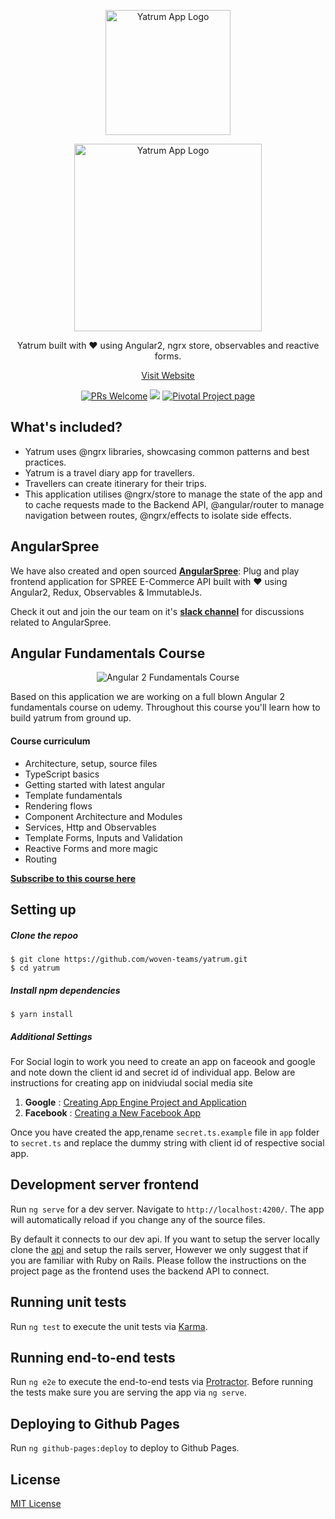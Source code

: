 <p align="center">
  <a href="http://yatrum.com">
    <img alt="Yatrum App Logo" title="Angular 2 Yatrum App" src="http://res.cloudinary.com/zeus999/image/upload/v1486108021/Yatrum%20Logo/Screen_Shot_2017-02-03_at_1.01.17_PM.png" width="200">
  </a>
</p>


<p align="center">
  <a href="http://yatrum.com">
    <img alt="Yatrum App Logo" title="Angular 2 Yatrum App" src="http://res.cloudinary.com/zeus999/image/upload/v1486108021/Yatrum%20Logo/Screen_Shot_2017-02-03_at_1.01.33_PM.png" width="300">
  </a>
</p>

<p align="center">
  Yatrum built with ❤️ using Angular2, ngrx store, observables and reactive forms.
</p>

<p align="center">
  <a href="http://yatrum.com">Visit Website</a>
</p>

<p align="center">
  <a href="/CONTRIBUTING.md"><img alt="PRs Welcome" src="https://img.shields.io/badge/PRs-welcome-brightgreen.svg"></a>
  <a href="https://codeclimate.com/github/aviabird/travel-app"><img src="https://codeclimate.com/github/aviabird/travel-app/badges/gpa.svg" /></a>
  <a href="https://www.pivotaltracker.com/n/projects/1927191"><img alt="Pivotal Project page" src="http://res.cloudinary.com/zeus999/image/upload/v1486457388/Yatrum%20Logo/pt-badge_ss3dyt.svg"></a>
</p>

## What's included?

* Yatrum uses @ngrx libraries, showcasing common patterns and best practices.
* Yatrum is a travel diary app for travellers.
* Travellers can create itinerary for their trips.
* This application utilises @ngrx/store to manage the state of the app and to cache requests made to the Backend API, @angular/router to manage navigation between routes, @ngrx/effects to isolate side effects.

## AngularSpree

We have also created and open sourced __[AngularSpree](https://github.com/aviabird/angularspree)__: Plug and play frontend application for SPREE E-Commerce API built with ❤️ using Angular2, Redux, Observables & ImmutableJs.

Check it out and join the our team on it's __[slack channel](https://angular-spree.herokuapp.com/)__ for discussions related to AngularSpree.

## Angular Fundamentals Course

<p align="center">
  <a>
    <img alt="Angular 2 Fundamentals Course" title="Angular 2 Fundamentals Course" src="http://res.cloudinary.com/zeus999/image/upload/c_limit,h_1041,w_1487/v1486458025/ANGULAR_2fundamentals_1_oxj2qd.png">
  </a>
</p>

Based on this application we are working on a full blown Angular 2 fundamentals course on udemy. Throughout this course you'll learn how to build yatrum from ground up.

#### Course curriculum

* Architecture, setup, source files
* TypeScript basics
* Getting started with latest angular
* Template fundamentals
* Rendering flows
* Component Architecture and Modules
* Services, Http and Observables
* Template Forms, Inputs and Validation
* Reactive Forms and more magic
* Routing

__[Subscribe to this course here](https://upscri.be/a00eaf/)__

## Setting up

##### Clone the repoo

```
$ git clone https://github.com/woven-teams/yatrum.git
$ cd yatrum
```

##### Install npm dependencies

```
$ yarn install
```

##### Additional Settings

For Social login to work you need to create an app on faceook and google and note down the client id and secret id of individual app.
Below are instructions for creating app on inidviudal social media site

1. <strong>Google</strong> : [Creating App Engine Project and Application](https://developers.google.com/ad-exchange/rtb/open-bidder/google-app-guide)
2. <strong>Facebook</strong> : [Creating a New Facebook App](https://developers.facebook.com/docs/apps/register)

Once you have created the app,rename `secret.ts.example` file in `app` folder to `secret.ts` and replace the dummy string with client id of respective social app.

## Development server frontend
Run `ng serve` for a dev server. Navigate to `http://localhost:4200/`. The app will automatically reload if you change any of the source files.

By default it connects to our dev api. If you want to setup the server locally clone the [api](https://github.com/aviabird/yatrum-api) and setup the rails server, However we only suggest that if you are familiar with Ruby on Rails. Please follow the instructions on the project page as the frontend uses the backend API to connect.

## Running unit tests

Run `ng test` to execute the unit tests via [Karma](https://karma-runner.github.io).

## Running end-to-end tests

Run `ng e2e` to execute the end-to-end tests via [Protractor](http://www.protractortest.org/).
Before running the tests make sure you are serving the app via `ng serve`.

## Deploying to Github Pages

Run `ng github-pages:deploy` to deploy to Github Pages.


## License
[MIT License](LICENSE.md)
